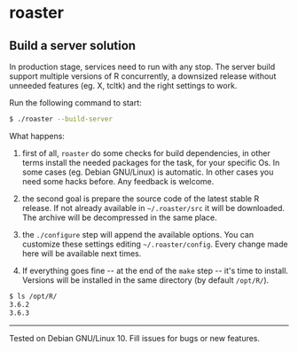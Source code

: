 # roaster

## Build a server solution

In production stage, services need to run with any stop. The server
build support multiple versions of R concurrently, a downsized release
without unneeded features (eg. X, tcltk) and the right settings to
work.

Run the following command to start:

```bash
$ ./roaster --build-server
```

What happens:

1) first of all, `roaster` do some checks for build dependencies,
in other terms install the needed packages for the task, for your
specific Os. In some cases (eg. Debian GNU/Linux) is automatic. In
other cases you need some hacks before. Any feedback is welcome. 

2) the second goal is prepare the source code of the latest stable
R release. If not already available in `~/.roaster/src` it will be
downloaded. The archive will be decompressed in the same place.

3) the `./configure` step will append the available options. You can
customize these settings editing `~/.roaster/config`. Every change
made here will be available next times.

4) If everything goes fine -- at the end of the `make` step -- it's
time to install. Versions will be installed in the same directory
(by default `/opt/R/`).

```bash
$ ls /opt/R/
3.6.2
3.6.3
```

---
Tested on Debian GNU/Linux 10. Fill issues for bugs or new features.
